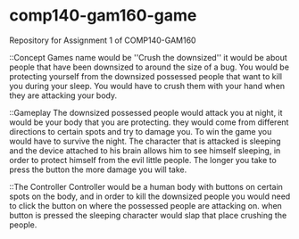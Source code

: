# comp140-gam160-game
Repository for Assignment 1 of COMP140-GAM160

::Concept 
Games name would be ''Crush the downsized'' 
it would be about people that have been downsized to around the size of a bug. 
You would be protecting yourself from the downsized possessed people that want to kill you during your sleep.
You would have to crush them with your hand when they are attacking your body.



::Gameplay 
The downsized possessed people would attack you at night, it would be your body that you are protecting.
they would come from different directions to certain spots and try to damage you. 
To win the game you would have to survive the night.
The character that is attacked is sleeping and the device attached to his brain allows him to see himself sleeping,
in order to protect himself from the evil little people.
The longer you take to press the button the more damage you will take.



::The Controller 
Controller would be a human body with buttons on certain spots on the body, and in order to kill the downsized people 
you would need to click the button on where the possessed people are attacking on. when button is pressed the sleeping character 
would slap that place crushing the people.
